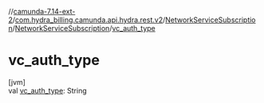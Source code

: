 //[camunda-7.14-ext-2](../../../../index.md)/[com.hydra_billing.camunda.api.hydra.rest.v2](../../index.md)/[NetworkServiceSubscription](../index.md)/[NetworkServiceSubscription](index.md)/[vc_auth_type](vc_auth_type.md)

# vc_auth_type

[jvm]\
val [vc_auth_type](vc_auth_type.md): String

